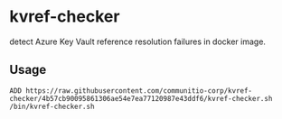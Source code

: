 # kvref-checker

detect Azure Key Vault reference resolution failures in docker image.

## Usage

```Dockerfil
ADD https://raw.githubusercontent.com/communitio-corp/kvref-checker/4b57cb90095861306ae54e7ea77120987e43ddf6/kvref-checker.sh /bin/kvref-checker.sh
```
